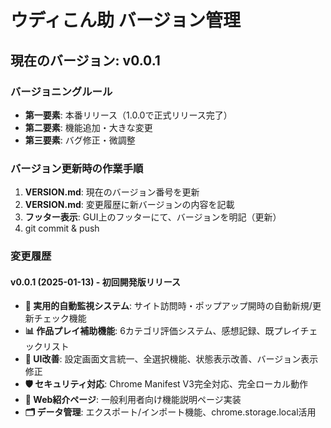 # ウディこん助 バージョン管理

## 現在のバージョン: v0.0.1

### バージョニングルール
- **第一要素**: 本番リリース（1.0.0で正式リリース完了）
- **第二要素**: 機能追加・大きな変更
- **第三要素**: バグ修正・微調整

### バージョン更新時の作業手順
1. **VERSION.md**: 現在のバージョン番号を更新
2. **VERSION.md**: 変更履歴に新バージョンの内容を記載
3. **フッター表示**: GUI上のフッターにて、バージョンを明記（更新）
4. git commit & push

### 変更履歴

#### v0.0.1 (2025-01-13) - 初回開発版リリース
- **🎯 実用的自動監視システム**: サイト訪問時・ポップアップ開時の自動新規/更新チェック機能
- **📊 作品プレイ補助機能**: 6カテゴリ評価システム、感想記録、既プレイチェックリスト
- **🔧 UI改善**: 設定画面文言統一、全選択機能、状態表示改善、バージョン表示修正
- **🛡️ セキュリティ対応**: Chrome Manifest V3完全対応、完全ローカル動作
- **📱 Web紹介ページ**: 一般利用者向け機能説明ページ実装
- **🗂️ データ管理**: エクスポート/インポート機能、chrome.storage.local活用